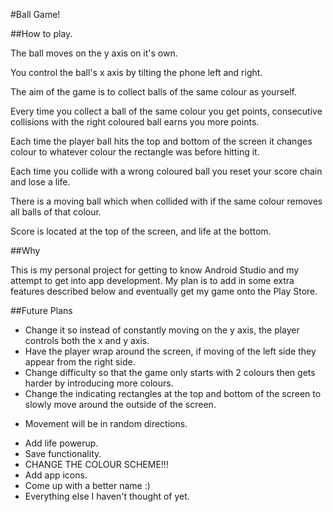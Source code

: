 #Ball Game!

##How to play.

The ball moves on the y axis on it's own.

You control the ball's x axis by tilting the phone left and right.

The aim of the game is to collect balls of the same colour as yourself.

Every time you collect a ball of the same colour you get points, consecutive collisions with the right coloured ball earns you more points.

Each time the player ball hits the top and bottom of the screen it changes colour to whatever colour the rectangle was before hitting it.

Each time you collide with a wrong coloured ball you reset your score chain and lose a life.

There is a moving ball which when collided with if the same colour removes all balls of that colour.

Score is located at the top of the screen, and life at the bottom.

##Why

This is my personal project for getting to know Android Studio and my attempt to get into app development.
My plan is to add in some extra features described below and eventually get my game onto the Play Store.

##Future Plans

* Change it so instead of constantly moving on the y axis, the player controls both the x and y axis.
* Have the player wrap around the screen, if moving of the left side they appear from the right side.
* Change difficulty so that the game only starts with 2 colours then gets harder by introducing more colours.
* Change the indicating rectangles at the top and bottom of the screen to slowly move around the outside of the screen. 
- Movement will be in random directions.
* Add life powerup.
* Save functionality.
* CHANGE THE COLOUR SCHEME!!!
* Add app icons.
* Come up with a better name :)
* Everything else I haven't thought of yet.
